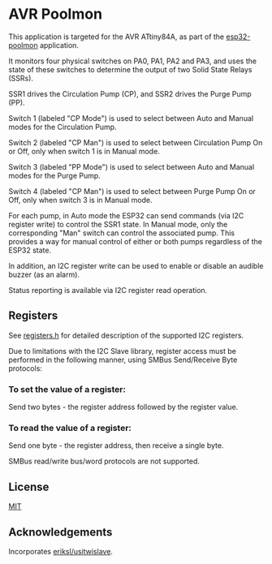 # AVR Poolmon

This application is targeted for the AVR ATtiny84A, as part of the [esp32-poolmon](https://github.com/DavidAntliff/esp32-poolmon) application.

It monitors four physical switches on PA0, PA1, PA2 and PA3, and uses the state of these switches to determine the output of two Solid State Relays (SSRs).

SSR1 drives the Circulation Pump (CP), and SSR2 drives the Purge Pump (PP).

Switch 1 (labeled "CP Mode") is used to select between Auto and Manual modes for the Circulation Pump.

Switch 2 (labeled "CP Man") is used to select between Circulation Pump On or Off, only when switch 1 is in Manual mode.

Switch 3 (labeled "PP Mode") is used to select between Auto and Manual modes for the Purge Pump.

Switch 4 (labeled "CP Man") is used to select between Purge Pump On or Off, only when switch 3 is in Manual mode.

For each pump, in Auto mode the ESP32 can send commands (via I2C register write) to control the SSR1 state. In Manual mode, only the corresponding "Man" switch can control the associated pump. This provides a way for manual control of either or both pumps regardless of the ESP32 state.

In addition, an I2C register write can be used to enable or disable an audible buzzer (as an alarm).

Status reporting is available via I2C register read operation.

## Registers

See [registers.h](https://github.com/DavidAntliff/avr-poolmon/blob/master/registers.h) for detailed description of the supported I2C registers.

Due to limitations with the I2C Slave library, register access must be performed in the following manner, using SMBus Send/Receive Byte protocols:

### To set the value of a register:

Send two bytes - the register address followed by the register value.

### To read the value of a register:

Send one byte - the register address, then receive a single byte.

SMBus read/write bus/word protocols are not supported.

## License

[MIT](https://github.com/DavidAntliff/avr-poolmon/blob/master/LICENSE)

## Acknowledgements

Incorporates [eriksl/usitwislave](https://github.com/eriksl/usitwislave.git).


